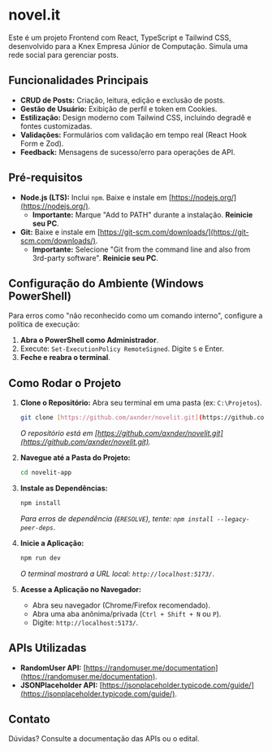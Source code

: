 # novel.it

Este é um projeto Frontend com React, TypeScript e Tailwind CSS, desenvolvido para a Knex Empresa Júnior de Computação. Simula uma rede social para gerenciar posts.

## Funcionalidades Principais

* **CRUD de Posts:** Criação, leitura, edição e exclusão de posts.
* **Gestão de Usuário:** Exibição de perfil e token em Cookies.
* **Estilização:** Design moderno com Tailwind CSS, incluindo degradê e fontes customizadas.
* **Validações:** Formulários com validação em tempo real (React Hook Form e Zod).
* **Feedback:** Mensagens de sucesso/erro para operações de API.

## Pré-requisitos

* **Node.js (LTS):** Inclui `npm`. Baixe e instale em [https://nodejs.org/](https://nodejs.org/).
    * **Importante:** Marque "Add to PATH" durante a instalação. **Reinicie seu PC**.
* **Git:** Baixe e instale em [https://git-scm.com/downloads/](https://git-scm.com/downloads/).
    * **Importante:** Selecione "Git from the command line and also from 3rd-party software". **Reinicie seu PC**.

## Configuração do Ambiente (Windows PowerShell)

Para erros como "não reconhecido como um comando interno", configure a política de execução:

1.  **Abra o PowerShell como Administrador**.
2.  Execute: `Set-ExecutionPolicy RemoteSigned`. Digite `S` e Enter.
3.  **Feche e reabra o terminal**.

## Como Rodar o Projeto

1.  **Clone o Repositório:**
    Abra seu terminal em uma pasta (ex: `C:\Projetos`).
    ```bash
    git clone [https://github.com/axnder/novelit.git](https://github.com/axnder/novelit.git)
    ```
    *O repositório está em [https://github.com/axnder/novelit.git](https://github.com/axnder/novelit.git).*

2.  **Navegue até a Pasta do Projeto:**
    ```bash
    cd novelit-app
    ```

3.  **Instale as Dependências:**
    ```bash
    npm install
    ```
    *Para erros de dependência (`ERESOLVE`), tente: `npm install --legacy-peer-deps`*.

4.  **Inicie a Aplicação:**
    ```bash
    npm run dev
    ```
    *O terminal mostrará a URL local: `http://localhost:5173/`*.

5.  **Acesse a Aplicação no Navegador:**
    * Abra seu navegador (Chrome/Firefox recomendado).
    * Abra uma aba anônima/privada (`Ctrl + Shift + N` ou `P`).
    * Digite: `http://localhost:5173/`.
   
## APIs Utilizadas

* **RandomUser API:** [https://randomuser.me/documentation](https://randomuser.me/documentation).
* **JSONPlaceholder API:** [https://jsonplaceholder.typicode.com/guide/](https://jsonplaceholder.typicode.com/guide/).

## Contato

Dúvidas? Consulte a documentação das APIs ou o edital.
